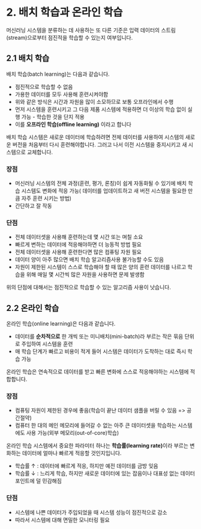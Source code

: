 # 2. 배치 학습과 온라인 학습
머신러닝 시스템을 분류하는 데 사용하는 또 다른 기준은 입력 데이터의 스트림(stream)으로부터 점진적을 학습할 수 있는지 여부입니다. 
## 2.1 배치 학습
배치 학습(batch learning)는 다음과 같습니다.
- 점진적으로 학습할 수 없음
- 가용한 데이터를 모두 사용해 훈련시켜야함
- 위와 같은 방식은 시간과 자원을 많이 소모하므로 보통 오프라인에서 수행
- 먼저 시스템을 훈련시키고 그 다음 제품 시스템에 적용하면 더 이상의 학습 없이 실행 가능 - 학습한 것을 단지 적용
- 이를 **오프라인 학습(offline learning)** 이라고 합니다

배치 학습 시스템은 새로운 데이터에 학습하려면 전체 데이터를 사용하여 시스템의 새로운 버전을 처음부터 다시 훈련해야합니다. 그러고 나서 이전 시스템을 중지시키고 새 시스템으로 교체합니다.

### 장점
- 머신러닝 시스템의 전체 과정(훈련, 평가, 론칭)이 쉽게 자동화될 수 있기에 배치 학습 시스템도 변화에 적응 가능( 데이터를 업데이트하고 새 버전 시스템을 필요한 만큼 자주 훈련 시키는 방법)
- 간단하고 잘 작동

### 단점
- 전체 데이터셋을 사용해 훈련하는데 몇 시간 또는 며칠 소요
- 빠르게 변하는 데이터에 적응해야하면 더 능동적 방법 필요
- 전체 데이터셋을 사용해 훈련한다면 많은 컴퓨팅 자원 필요
- 데이터 양이 아주 많으면 배치 학습 알고리즘사용 불가능할 수도 있음
- 자원이 제한된 시스템이 스스로 학습해야 할 때 많은 양의 훈련 데이터를 나르고 학습을 위해 매일 몇 시간씩 많은 자원을 사용하면 문제 발생함 

위의 단점에 대해서는 점진적으로 학습할 수 있는 알고리즘 사용이 낫습니다.


## 2.2 온라인 학습
온라인 학습(online learning)은 다음과 같습니다.
- 데이터를 <b>순차적으로</b> 한 개씩 또는 미니배치(mini-batch)라 부르는 작은 묶음 단위로 주입하여 시스템을 훈련
- 매 학습 단계가 빠르고 비용이 적게 들어 시스템은 데이터가 도착하는 대로 즉시 학습 가능

온라인 학습은 연속적으로 데이터를 받고 빠른 변화에 스스로 적응해야하는 시스템에 적합합니다.

### 장점
- 컴퓨팅 자원이 제한된 경우에 좋음(학습이 끝난 데이터 샘플을 버릴 수 있음 => 공간절약)
- 컴퓨터 한 대의 메인 메모리에 들어갈 수 없는 아주 큰 데이터셋을 학습하는 시스템에도 사용 가능(외부 메모리(out-of-core)학습)
  
온라인 학습 시스템에서 중요한 파라미터 하나는 <b>학습률(learning rate)</b>이라 부르는 변화하는 데이터에 얼마나 빠르게 적응할 것인지입니다. 
- 학습률 ↑ : 데이터에 빠르게 적응, 하지만 예전 데이터를 금방 잊음
- 학습률 ↓ : 느리게 학습, 하지만 새로운 데이터에 있는 잡음이나 대표성 없는 데이터 포인트에 덜 민감해짐


### 단점
- 시스템에 나쁜 데이터가 주입되었을 때 시스템 성능이 점진적으로 감소
- 따라서 시스템에 대해 면밀한 모니터링 필요
